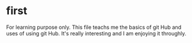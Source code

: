 # first
For learning purpose only.
This file teachs me the basics of git Hub and uses of using git Hub.
It's really interesting and I am enjoying it throughly.
